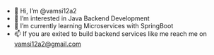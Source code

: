 - 👋 Hi, I’m @vamsi12a2
- 👀 I’m interested in Java Backend Development
- 🌱 I’m currently learning Microservices with SpringBoot
- 📫 If you are exited to build backend services like me reach me on vamsi12a2@gmail.com

<!---
vamsi12a2/vamsi12a2 is a ✨ special ✨ repository because its `README.md` (this file) appears on your GitHub profile.
You can click the Preview link to take a look at your changes.
--->
